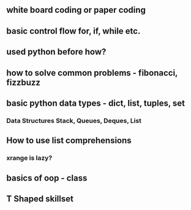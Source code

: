 ## white board coding or paper coding
## basic control flow for, if, while etc.
## used python before how?
## how to solve common problems - fibonacci, fizzbuzz
## basic python data types - dict, list, tuples, set
### Data Structures Stack, Queues, Deques, List
## How to use list comprehensions
### xrange is lazy?
## basics of oop - class
## T Shaped skillset
